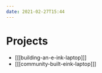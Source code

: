 ```yaml
---
date: 2021-02-27T15:44
---
```


# Projects

- [[[building-an-e-ink-laptop]]]
- [[[community-built-eink-laptop]]]
